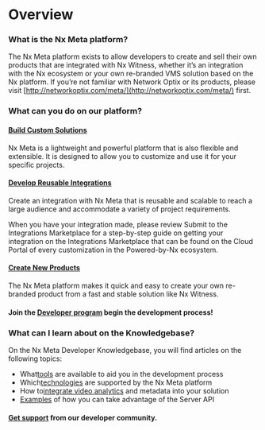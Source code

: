 # Overview

### What is the Nx Meta platform?

The Nx Meta platform exists to allow developers to create and sell their own products that are integrated with Nx Witness, whether it’s an integration with the Nx ecosystem or your own re-branded VMS solution based on the Nx platform. If you’re not familiar with Network Optix or its products, please visit [http://networkoptix.com/meta/](http://networkoptix.com/meta/) first.

### What can you do on our platform?

#### [Build Custom Solutions](https://meta.nxvms.com/docs/developers/knowledgebase/205)

Nx Meta is a lightweight and powerful platform that is also flexible and extensible. It is designed to allow you to customize and use it for your specific projects.

#### [Develop Reusable Integrations](https://meta.nxvms.com/docs/developers/knowledgebase/202)

Create an integration with Nx Meta that is reusable and scalable to reach a large audience and accommodate a variety of project requirements.

When you have your integration made, please review Submit to the Integrations Marketplace for a step-by-step guide on getting your integration on the Integrations Marketplace that can be found on the Cloud Portal of every customization in the Powered-by-Nx ecosystem.

#### [Create New Products](https://meta.nxvms.com/docs/developers/knowledgebase/222)

The Nx Meta platform makes it quick and easy to create your own re-branded product from a fast and stable solution like Nx Witness.

#### Join the [Developer program](https://meta.nxvms.com/docs/developers/knowledgebase/224) begin the development process!

### What can I learn about on the Knowledgebase?

On the Nx Meta Developer Knowledgebase, you will find articles on the following topics:

* What[tools](https://meta.nxvms.com/docs/developers/knowledgebase/193) are available to aid you in the development process
* Which[technologies](https://meta.nxvms.com/docs/developers/knowledgebase/206) are supported by the Nx Meta platform
* How to[integrate video analytics](https://meta.nxvms.com/docs/developers/knowledgebase/195) and metadata into your solution
* [Examples](https://meta.nxvms.com/docs/developers/knowledgebase/249) of how you can take advantage of the Server API

#### [Get support](https://meta.nxvms.com/docs/developers/knowledgebase/191) from our developer community.
